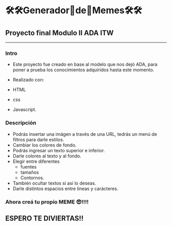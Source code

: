 # 🛠🛠Generador🤪de🤪Memes🛠🛠

## Proyecto final Modulo II ADA ITW
--- 
### Intro

- Este proyecto fue creado en base al modelo que nos dejó ADA, para poner a prueba los conocimientos adquiridos hasta este momento.

- Realizado con: 
- HTML 
- css
- Javascript.

### Descripción

- Podrás insertar una imágen a través de una URL, tedrás un menú de filtros para darle estilos.
- Cambiar los colores de fondo.
- Podrás ingresar un texto superior e inferior.
- Darle colores al texto y al fondo.
- Elegir entre diferentes 
    - fuentes
    - tamaños
    - Contornos.
- También ocultar textos si así lo deseas.
- Darle distintos espacios entre líneas y carácteres.

### Ahora creá tu propio MEME 😎!!!! 

## ESPERO TE DIVIERTAS!!  
